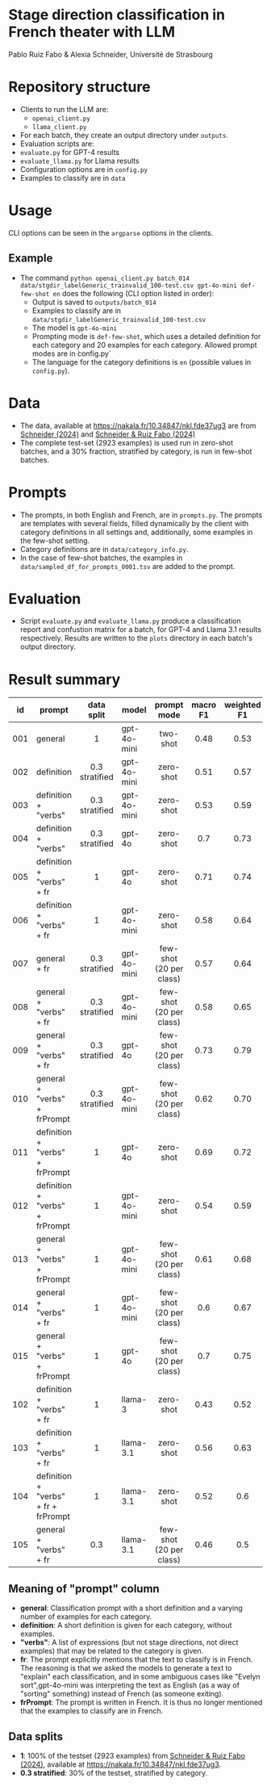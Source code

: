 # Stage direction classification in French theater with LLM
Pablo Ruiz Fabo & Alexia Schneider, Université de Strasbourg
# Repository structure

- Clients to run the LLM are:
  - `openai_client.py`
  - `llama_client.py`
- For each batch, they create an output directory under `outputs`.
- Evaluation scripts are:
- `evaluate.py` for GPT-4 results
- `evaluate_llama.py` for Llama results
- Configuration options are in `config.py`
- Examples to classify are in `data`

# Usage

CLI options can be seen in the `argparse` options in the clients.

## Example
- The command `python openai_client.py batch_014 data/stgdir_labelGeneric_trainvalid_100-test.csv gpt-4o-mini def-few-shot en` does the following (CLI option listed in order):
  - Output is saved to `outputs/batch_014`
  - Examples to classify are in `data/stgdir_labelGeneric_trainvalid_100-test.csv`
  - The model is `gpt-4o-mini`
  - Prompting mode is `def-few-shot`, which uses a detailed definition for each category and 20 examples for each category. Allowed prompt modes are in  ̀config.py`
  - The language for the category definitions is `en` (possible values in `config.py`).

# Data

- The data, available at https://nakala.fr/10.34847/nkl.fde37ug3 are from [Schneider (2024)](https://nakala.fr/10.34847/nkl.3ecb73zp) and [Schneider & Ruiz Fabo (2024)](https://aclanthology.org/2024.latechclfl-1.28/)
- The complete test-set (2923 examples) is used run in zero-shot batches, and a 30% fraction, stratified by category, is run in few-shot batches.

# Prompts
- The prompts, in both English and French, are in `prompts.py`. The prompts are templates with several fields, filled dynamically by the client with category definitions in all settings and, additionally, some examples in the few-shot setting.
- Category definitions are in `data/category_info.py`.
- In the case of few-shot batches, the examples in `data/sampled_df_for_prompts_0001.tsv` are added to the prompt.

# Evaluation

- Script `evaluate.py` and `evaluate_llama.py` produce a classification report and confustion matrix for a batch, for GPT-4 and Llama 3.1 results respectively. Results are written to the `plots` directory in each batch's output directory.

# Result summary
| id  | prompt                               |   data<br/>split   | model  |       prompt<br/>mode       | macro<br/>F1 | weighted<br/>F1 | acc  |
|-----|--------------------------------------|:------------------:|--------|:---------------------------:|:------------:|:---------------:|:----:|
| 001 | general                              |         1          | gpt-4o-mini |          two-shot           |     0.48     |      0.53       | 0.52 |
| 002 | definition                           | 0.3<br/>stratified | gpt-4o-mini |          zero-shot          |     0.51     |      0.57       | 0.57 |
| 003 | definition + "verbs"                 | 0.3<br/>stratified | gpt-4o-mini |          zero-shot          |     0.53     |      0.59       | 0.57 |
| 004 | definition + "verbs"                 | 0.3<br/>stratified | gpt-4o |          zero-shot          |     0.7      |      0.73       | 0.72 |
| 005 | definition + "verbs" + fr            |         1          | gpt-4o |          zero-shot          |     0.71     |      0.74       | 0.73 |
| 006 | definition + "verbs" + fr            |         1          | gpt-4o-mini |          zero-shot          |     0.58     |      0.64       | 0.61 |
| 007 | general + fr                         | 0.3<br/>stratified | gpt-4o-mini | few-shot<br/>(20 per class) |     0.57     |      0.64       | 0.63 |
| 008 | general + "verbs" + fr               | 0.3<br/>stratified | gpt-4o-mini | few-shot<br/>(20 per class) |     0.58     |      0.65       | 0.67 |
| 009 | general + "verbs" + fr               | 0.3<br/>stratified | gpt-4o | few-shot<br/>(20 per class) |     0.73     |      0.79       | 0.78 |
| 010 | general + "verbs" + frPrompt         | 0.3<br/>stratified | gpt-4o-mini | few-shot<br/>(20 per class) |     0.62     |      0.70       | 0.69 |
| 011 | definition + "verbs" + frPrompt      |         1          | gpt-4o |          zero-shot          |     0.69     |      0.72       | 0.71 |
| 012 | definition + "verbs" + frPrompt      |         1          | gpt-4o-mini |          zero-shot          |     0.54     |      0.59       | 0.57 |
| 013 | general + "verbs" + frPrompt         |         1          | gpt-4o-mini | few-shot<br/>(20 per class) |     0.61     |      0.68       | 0.67 |
| 014 | general + "verbs" + fr               |         1          | gpt-4o-mini | few-shot<br/>(20 per class) |     0.6      |      0.67       | 0.67 |
| 015 | general + "verbs" + frPrompt         |         1          | gpt-4o | few-shot<br/>(20 per class) |     0.7      |      0.75       | 0.75 |
| 102 | definition + "verbs" + fr            |         1          | llama-3 |          zero-shot          |     0.43     |      0.52       | 0.49 |
| 103 | definition + "verbs" + fr            |         1          | llama-3.1 |          zero-shot          |     0.56     |      0.63       | 0.61 |
| 104 | definition + "verbs" + fr + frPrompt |         1          | llama-3.1 |          zero-shot          |     0.52     |       0.6       | 0.62 |
| 105 | general + "verbs" + fr               |        0.3         | llama-3.1 | few-shot<br/>(20 per class) |     0.46     |       0.5       | 0.51 |


## Meaning of "prompt" column
- **general**: Classification prompt with a short definition and a varying number of examples for each category.
- **definition**: A short definition is given for each category, without examples.
- **"verbs"**: A list of expressions (but not stage directions, not direct examples) that may be related to the category is given.
- **fr**: The prompt explicitly mentions that the text to classify is in French. The reasoning is that we asked the models to generate a text to "explain" each classification, and in some ambiguous cases like "Evelyn sort",gpt-4o-mini was interpreting the text as English (as a way of "sorting" something) instead of French (as someone exiting).
- **frPrompt**: The prompt is written in French. It is thus no longer mentioned that the examples to classify are in French.

## Data splits

- **1**: 100% of the testset (2923 examples) from [Schneider & Ruiz Fabo (2024)](https://aclanthology.org/2024.latechclfl-1.28/), available at https://nakala.fr/10.34847/nkl.fde37ug3.
- **0.3 stratified**: 30% of the testset, stratified by category.
